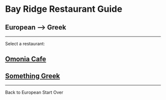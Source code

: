 # Bay Ridge Restaurant Guide
## European --> Greek
---
Select a restaurant:
## [Omonia Cafe](https://omoniacafe.com)
## [Something Greek](https://www.somethingreekonline.com)
---
Back to European
Start Over